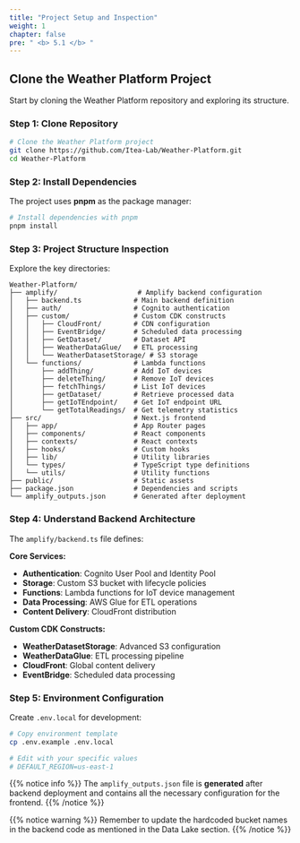 ```yaml
---
title: "Project Setup and Inspection"
weight: 1
chapter: false
pre: " <b> 5.1 </b> "
---
```


## Clone the Weather Platform Project

Start by cloning the Weather Platform repository and exploring its structure.

### Step 1: Clone Repository

```bash
# Clone the Weather Platform project
git clone https://github.com/Itea-Lab/Weather-Platform.git
cd Weather-Platform
```

### Step 2: Install Dependencies

The project uses **pnpm** as the package manager:

```bash
# Install dependencies with pnpm
pnpm install
```

### Step 3: Project Structure Inspection

Explore the key directories:

```
Weather-Platform/
├── amplify/                    # Amplify backend configuration
│   ├── backend.ts             # Main backend definition
│   ├── auth/                  # Cognito authentication
│   ├── custom/                # Custom CDK constructs
│   │   ├── CloudFront/        # CDN configuration
│   │   ├── EventBridge/       # Scheduled data processing
│   │   ├── GetDataset/        # Dataset API
│   │   ├── WeatherDataGlue/   # ETL processing
│   │   └── WeatherDatasetStorage/ # S3 storage
│   └── functions/             # Lambda functions
│       ├── addThing/          # Add IoT devices
│       ├── deleteThing/       # Remove IoT devices
│       ├── fetchThings/       # List IoT devices
│       ├── getDataset/        # Retrieve processed data
│       ├── getIoTEndpoint/    # Get IoT endpoint URL
│       └── getTotalReadings/  # Get telemetry statistics
├── src/                       # Next.js frontend
│   ├── app/                   # App Router pages
│   ├── components/            # React components
│   ├── contexts/              # React contexts
│   ├── hooks/                 # Custom hooks
│   ├── lib/                   # Utility libraries
│   └── types/                 # TypeScript type definitions
│   └── utils/                 # Utility functions
├── public/                    # Static assets
├── package.json               # Dependencies and scripts
└── amplify_outputs.json       # Generated after deployment
```

### Step 4: Understand Backend Architecture

The `amplify/backend.ts` file defines:

**Core Services:**

- **Authentication**: Cognito User Pool and Identity Pool
- **Storage**: Custom S3 bucket with lifecycle policies
- **Functions**: Lambda functions for IoT device management
- **Data Processing**: AWS Glue for ETL operations
- **Content Delivery**: CloudFront distribution

**Custom CDK Constructs:**

- **WeatherDatasetStorage**: Advanced S3 configuration
- **WeatherDataGlue**: ETL processing pipeline
- **CloudFront**: Global content delivery
- **EventBridge**: Scheduled data processing

### Step 5: Environment Configuration

Create `.env.local` for development:

```bash
# Copy environment template
cp .env.example .env.local

# Edit with your specific values
# DEFAULT_REGION=us-east-1
```

{{% notice info %}}
The `amplify_outputs.json` file is **generated** after backend deployment and contains all the necessary configuration for the frontend.
{{% /notice %}}

{{% notice warning %}}
Remember to update the hardcoded bucket names in the backend code as mentioned in the Data Lake section.
{{% /notice %}}